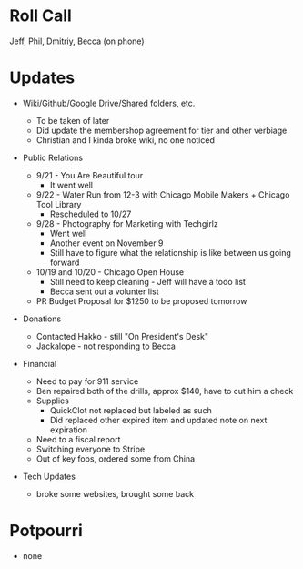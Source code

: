 Roll Call
=========
Jeff, Phil, Dmitriy, Becca (on phone)

Updates
=======
- Wiki/Github/Google Drive/Shared folders, etc.
  - To be taken of later
  - Did update the membershop agreement for tier and other verbiage
  - Christian and I kinda broke wiki, no one noticed
  
- Public Relations
  - 9/21 - You Are Beautiful tour
    - It went well
  - 9/22 - Water Run from 12-3 with Chicago Mobile Makers + Chicago Tool Library
    - Rescheduled to 10/27
  - 9/28 - Photography for Marketing with Techgirlz
    - Went well
    - Another event on November 9
    - Still have to figure what the relationship is like between us going forward
  - 10/19 and 10/20 - Chicago Open House
    - Still need to keep cleaning - Jeff will have a todo list
    - Becca sent out a volunter list
  - PR Budget Proposal for $1250 to be proposed tomorrow
  
- Donations
  - Contacted Hakko - still "On President's Desk" 
  - Jackalope - not responding to Becca
  
- Financial
  - Need to pay for 911 service
  - Ben repaired both of the drills, approx $140, have to cut him a check
  - Supplies
    - QuickClot not replaced but labeled as such
    - Did replaced other expired item and updated note on next expiration
  - Need to a fiscal report
  - Switching everyone to Stripe
  - Out of key fobs, ordered some from China

- Tech Updates  
  - broke some websites, brought some back
 
Potpourri
=========
  - none
